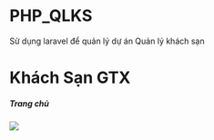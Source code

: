 # PHP_QLKS
Sử dụng laravel để quản lý dự án Quản lý khách sạn

<h1>Khách Sạn GTX</h1>

<h5>Trang chủ</h5>
<img src ="https://pub-d9195d29f33243c7a4d4c49fe887131e.r2.dev/Home.PNG">
